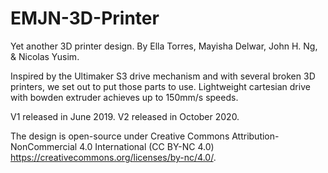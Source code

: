# EMJN-3D-Printer
Yet another 3D printer design.
By Ella Torres, Mayisha Delwar, John H. Ng, & Nicolas Yusim.

Inspired by the Ultimaker S3 drive mechanism and with several broken 3D printers, we set out to put those parts to use. Lightweight cartesian drive with bowden extruder achieves up to 150mm/s speeds.

V1 released in June 2019.
V2 released in October 2020.

The design is open-source under Creative Commons Attribution-NonCommercial 4.0 International (CC BY-NC 4.0) https://creativecommons.org/licenses/by-nc/4.0/.
